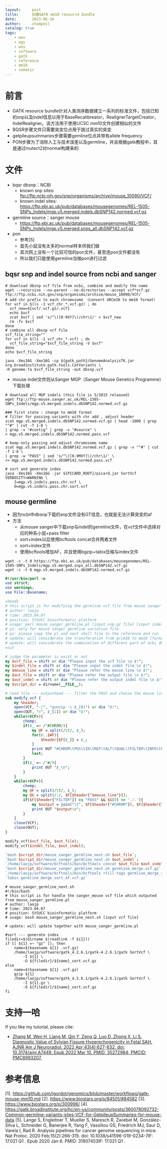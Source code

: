 ```yaml
---
layout:     post
title:      创建GATK mm10 resource bundle
date:       2023-06-26
author:     champeil
catalog: true
tags:
    - wes
    - wgs
    - wxs
    - software
    - gatk
    - reference
    - mm10
    - somatic
---
```


# 前言
- GATK resource bundle针对人类测序数据建立一系列的标准文件，包括已知的snp以及indel信息以用于BaseRecalibreator，RealignerTargetCreator，IndelRealigner。该方法用于使用UCSC mm10文件创建相似的文件
- BQSR步骤文件只需要突变位点用于跳过真实的突变
- getpileupsummaries步骤需要gemline位点并带有allele frequency
- PON步骤为了消除人工与技术误差以及germline，并且根据gatk教程中，其是通过mutect2对normal构建来的

# 文件
- bqsr dbsnp：NCBI
	- known snp sites: ftp://ftp.ncbi.nih.gov/snp/organisms/archive/mouse_10090/VCF/
	- known indel sites: https://ftp.ebi.ac.uk/pub/databases/mousegenomes/REL-1505-SNPs_Indels/mgp.v5.merged.indels.dbSNP142.normed.vcf.gz
- germline source：sanger mouse
	- https://ftp.ebi.ac.uk/pub/databases/mousegenomes/REL-1505-SNPs_Indels/mgp.v5.merged.snps_all.dbSNP142.vcf.gz
- pon
	- 参考[5]
	- 首先小鼠没有太多的normal样本供我们做
	- 其次网上没有一个比较可信的pon文件，甚至连pon文件都没有
	- 所以我们只能使用germline当做pon进行过滤

## bqsr snp and indel source from ncbi and sanger

```shell
# download dbsnp vcf file from ncbi, combine and modify the name
wget --recursive --no-parent --no-directories --accept vcf*vcf.gz ftp://ftp.ncbi.nih.gov/snp/organisms/archive/mouse_10090/VCF/
# add chr prefix to each chromosome （convert GRCm38 to mm10 format）
for vcf in $(ls -1 vcf_chr_*.vcf.gz) ; do
  vcf_new=${vcf/.vcf.gz/.vcf}
  echo $vcf
  zcat $vcf | sed 's/^\([0-9XY]\)/chr\1/' > $vcf_new
  rm -fv $vcf
done
# combine all dbsnp vcf file
vcf_file_string=""
for vcf in $(ls -1 vcf_chr_*.vcf) ; do
  vcf_file_string="$vcf_file_string -V $vcf"
done
echo $vcf_file_string

java -Xms16G -Xmx16G -cp ${gatk_path}/GenomeAnalysisTK.jar org.broadinstitute.gatk.tools.CatVariants \
-R genome.fa $vcf_file_string -out dbsnp.vcf
```

- mouse indel文件则从Sanger MGP（Sanger Mouse Genetics Programme）下载处理

```shell
# download all MGP indels (this file is 5/2015 released)
wget ftp://ftp-mouse.sanger.ac.uk/REL-1505-SNPs_Indels/mgp.v5.merged.indels.dbSNP142.normed.vcf.gz 

### first state : change to mm10 format
# filter for passing variants with chr add , adjust header
zcat mgp.v5.merged.indels.dbSNP142.normed.vcf.gz | head -1000 | grep "^#" | cut -f 1-8 \
| grep -v "#contig" | grep -v "#source" \
> mgp.v5.merged.indels.dbSNP142.normed.pass.vcf

# keep only passing and adjust chromosome name
zcat mgp.v5.merged.indels.dbSNP142.normed.vcf.gz | grep -v "^#" | cut -f 1-8 \
| grep -w "PASS" | sed 's/^\([0-9MXY]\)/chr\1/' \
>> mgp.v5.merged.indels.dbSNP142.normed.pass.vcf

# sort and generate index
java -Xms16G -Xmx16G -jar ${PICARD_ROOT}/picard.jar SortVcf VERBOSITY=WARNING \
	I=mgp.v5.indels.pass.chr.vcf \
	O=mgp.v5.indels.pass.chr.sort.vcf
```

## mouse germline
- 因为ncbi中dbsnp下载的snp文件没有GT信息，也就是无法计算突变的af
- 方法
	- 从mouse sanger中下载snp与indel的germline文件，在vcf文件中选择对应的种系小鼠+pass filter
	- sort+index以后使用bcftools concat合并两者文件
	- sort+index文件
	- 使用bcftools增加AF，并且使用bgzip+tabix压缩与index文件

```shell
wget -c -t 0 https://ftp.ebi.ac.uk/pub/databases/mousegenomes/REL-1505-SNPs_Indels/mgp.v5.merged.snps_all.dbSNP142.vcf.gz
wget -c -t 0 mgp.v5.merged.indels.dbSNP142.normed.vcf.gz
```

```perl
#!/usr/bin/perl -w 
use strict;
use warnings;
use File::Basename;

=head1
# this script is for modifying the germline vcf file from mouse sanger source
# author: laojp
# time: 2023.04.07
# position: SYSUCC bioinformatic platform
# usage: perl mouse_sanger_germline.pl [input snp.gz file] [input indel.gz file] [mouse line] [output snp.vcf file] [output indel.vcf file]
# ps: only for mouse sanger germline variation file
# ps: please copy the pl and next shell file to the reference and run
# update: will considerate the transferation from grcm38 to mm10 [format] 
# update: will considerate the combination of different part of ncbi dbsnp file [ncbi dbsnp file]
=cut

# judge the parameter is exist or not
my $vcf_file = shift or die "Please input the vcf file \n $!";
my $indel_file = shift or die "Please input the indel file \n $!";
my $mouse_line = shift or die "Please refer the mouse line \n $!";
my $out_file = shift or die "Please refer the output file \n $!";
my $out_indel = shift or die "Please refer the output indel file \n $!";
my $script_dir = dirname(__FILE__);

# read file --- outputhead --- filter the PASS and choose the mouse line --- zip and create index
sub modify_vcf {
	my %header;
	open(VCF, "-|", "gunzip -c $_[0]") or die "$!";
	open(OUT, ">", $_[1]) or die "$!";
	while(<VCF>){
		chomp;
		if($_ =~ /^#CHROM/){
			my @F = split(/\t/, $_);
			for(0..$#F){
				$header{$F[$_]} = $_;
			}
			print OUT "#CHROM\tPOS\tID\tREF\tALT\tQUAL\tFILTER\tINFO\tFORMAT\t${mouse_line}\n";
			last;
		}
		if($_ =~ /^#/){
			print OUT "$_\n";
		}
	}
	while(<VCF>){
		chomp;
		my @F = split(/\t/, $_);
		my @G = split(/:/, $F[$header{"$mouse_line"}]);
		if($F[$header{"FILTER"}] eq "PASS" && $G[0] ne './.'){
			my $output = join("\t", $F[$header{"#CHROM"}], $F[$header{"POS"}], $F[$header{"ID"}], $F[$header{"REF"}], $F[$header{"ALT"}], $F[$header{"QUAL"}], $F[$header{"FILTER"}], $F[$header{"INFO"}], $F[$header{"FORMAT"}], $F[$header{"$mouse_line"}]);	
			print OUT "$output\n";
		}
	}
	close(VCF);
	close(OUT);	
}

modify_vcf($vcf_file, $out_file); 
modify_vcf($indel_file, $out_indel);

`bash $script_dir/mouse_sanger_germline_next.sh $out_file`;
`bash $script_dir/mouse_sanger_germline_next.sh $out_indel`;
`/home/laojp/software/bcftools/bin/bcftools concat $out_file $out_indel -O z -a -o germline_merge.vcf.gz`
`bash $script_dir/mouse_sanger_germline_next.sh germline_merge.vcf.gz`
`/home/laojp/software/bcftools/bin/bcftools +fill-tags germline_merge_sort.vcf.gz -- -t AF | bgzip > germline_merge_sort_af.vcf.gz`
`tabix germline_merge_sort_af.vcf.gz`

```

```shell
# mouse_sanger_germline_next.sh
#!/bin/bash
# this script is for handle the sanger_mouse vcf file which outputed from mouse_sanger_germline.pl
# author: laojp
# time: 2023.04.07
# position: SYSUCC bioinformatic platform
# usage: bash mouse_sanger_germline_next.sh [input vcf file] 

# update: will update together with mouse_sanger_germline.pl

#sort --- generate index
filedir=$(dirname $(readlink -f ${1}))
if [[ ${1} =~ "gz" ]]; then
	name=$(basename ${1} .vcf.gz)
	/home/laojp/software/gatk_4.2.6.1/gatk-4.2.6.1/gatk SortVcf \
		-I ${1} \
		-O ${filedir}/${name}_sort.vcf.gz
else
	name=$(basename ${1} .vcf.gz)
	gzip ${1}
	/home/laojp/software/gatk_4.2.6.1/gatk-4.2.6.1/gatk SortVcf \
		-I ${1}.gz \
		-O ${filedir}/${name}_sort.vcf.gz
fi

```
# 支持一哈
If you like my tutorial, please cite:
- [Zhang M, Wen H, Liang M, Qin Y, Zeng Q, Luo D, Zhong X, Li S. Diagnostic Value of Sylvian Fissure Hyperechogenicity in Fetal SAH. AJNR Am J Neuroradiol. 2022 Apr;43(4):627-632. doi: 10.3174/ajnr.A7449. Epub 2022 Mar 10. PMID: 35272984; PMCID: PMC8993207.](https://pubmed.ncbi.nlm.nih.gov/35272984/)

# 参考信息
\[1]. https://github.com/igordot/genomics/blob/master/workflows/gatk-mouse-mm10.md
\[2]. https://www.biostars.org/p/84501/#84582
\[3]. https://www.biostars.org/p/300996/
\[4]. https://gatk.broadinstitute.org/hc/en-us/community/posts/360078092732-Common-germline-variants-sites-VCF-for-GetpileupSummaries-for-mouse-data
\[5].  Lange S, Engleitner T, Mueller S, Maresch R, Zwiebel M, González-Silva L, Schneider G, Banerjee R, Yang F, Vassiliou GS, Friedrich MJ, Saur D, Varela I, Rad R. Analysis pipelines for cancer genome sequencing in mice. Nat Protoc. 2020 Feb;15(2):266-315. doi: 10.1038/s41596-019-0234-7IF: 17.021 Q1 . Epub 2020 Jan 6. PMID: 31907453IF: 17.021 Q1 .
